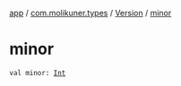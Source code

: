 [app](../../index.md) / [com.molikuner.types](../index.md) / [Version](index.md) / [minor](./minor.md)

# minor

`val minor: `[`Int`](https://kotlinlang.org/api/latest/jvm/stdlib/kotlin/-int/index.html)